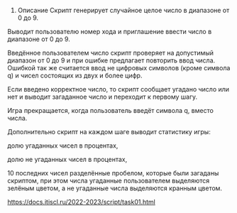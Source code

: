 1. Описание
Скрипт генерирует случайное целое число в диапазоне от 0 до 9.

Выводит пользователю номер хода и приглашение ввести число в диапазоне от 0 до 9.

Введённое пользователем число скрипт проверяет на допустимый диапазон от 0 до 9 и при ошибке предлагает повторить ввод числа. Ошибкой так же считается ввод не цифровых символов (кроме символа q) и чисел состоящих из двух и более цифр.

Если введено корректное число, то скрипт сообщает угадано число или нет и выводит загаданное число и переходит к первому шагу.

Игра прекращается, когда пользователь введёт символа q, вместо числа.

Дополнительно скрипт на каждом шаге выводит статистику игры:

долю угаданных чисел в процентах,

долю не угаданных чисел в процентах,

10 последних чисел разделённые пробелом, которые были загаданы скриптом, при этом числа угаданные пользователем выделяются зелёным цветом, а не угаданные числа выделяются кранным цветом.


https://docs.itiscl.ru/2022-2023/script/task01.html